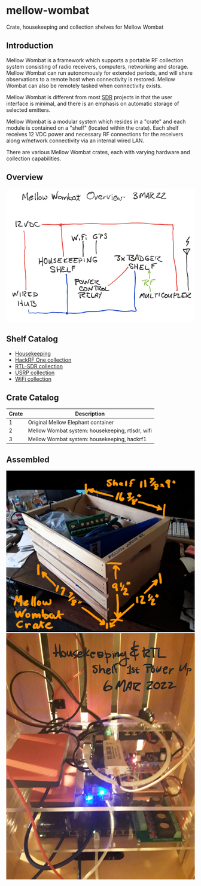 # mellow-wombat
Crate, housekeeping and collection shelves for Mellow Wombat

## Introduction
Mellow Wombat is a framework which supports a portable RF collection system consisting of radio receivers, computers, networking and storage.  Mellow Wombat can run autonomously for extended periods, and will share observations to a remote host when connectivity is restored.  Mellow Wombat can also be remotely tasked when connectivity exists.  

Mellow Wombat is different from most [SDR](https://en.wikipedia.org/wiki/Software-defined_radio) projects in that the user interface is minimal, and there is an emphasis on automatic storage of selected emitters.

Mellow Wombat is a modular system which resides in a "crate" and each module is contained on a "shelf" (located within the crate).  Each shelf receives 12 VDC power and necessary RF connections for the receivers along w/network connectivity via an internal wired LAN.

There are various Mellow Wombat crates, each with varying hardware and collection capabilities.

## Overview
![overview](https://github.com/guycole/mellow-wombat/blob/main/grafix/overview.png)

## Shelf Catalog
+ [Housekeeping](https://github.com/guycole/mellow-wombat/blob/main/housekeeping/README.md)
+ [HackRF One collection](https://github.com/guycole/mellow-wombat/tree/main/hackrf1/README.md)
+ [RTL-SDR collection](https://github.com/guycole/mellow-wombat/tree/main/rtlsdr/README.md)
+ [USRP collection](https://github.com/guycole/mellow-wombat/tree/main/usrp1/README.md)
+ [WiFi collection](https://github.com/guycole/mellow-wombat/tree/main/wifi/README.md)

## Crate Catalog
| Crate | Description                                      |
| ----- | ------------------------------------------------ |
|     1 | Original Mellow Elephant container               |
|     2 | Mellow Wombat system: housekeeping, rtlsdr, wifi |
|     3 | Mellow Wombat system: housekeeping, hackrf1      |

## Assembled
![dimensions](https://github.com/guycole/mellow-wombat/blob/main/grafix/crate_dimensions.png)
![first_power](https://github.com/guycole/mellow-wombat/blob/main/grafix/first_power.png)
